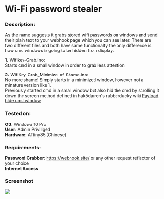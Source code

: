 # Wi-Fi password stealer

### Description:
As the name suggests it grabs stored wifi passwords on windows and send their plain text to your webhook page which you can see later. There are two different files and both have same functionalty the only difference is how cmd windows is going to be hidden from display.

**1.** Wifikey-Grab.ino:<br>
Starts cmd in a small window in order to grab less attention

**2.** WifiKey-Grab_Minimize-of-Shame.ino:<br>
No more shame! Simply starts in a minimized window, however not a minature version like 1.<br>
Previously started cmd in a small window but also hid the cmd by scrolling it down the screen method defined in hak5darren's rubberducky wiki [Payload hide cmd window](https://github.com/hak5darren/USB-Rubber-Ducky/wiki/Payload---hide-cmd-window)

### Tested on:
**OS**: Windows 10 Pro<br>
**User**: Admin Priviliged<br>
**Hardware**: ATtiny85 (Chinese)

### Requirements:
**Password Grabber**: https://webhook.site/ or any other request reflector of your choice<br>
**Internet Access**

### Screenshot
<kbd>
<img src="https://i.ibb.co/fkQv9tN/Untitled.png">
</kbd>
